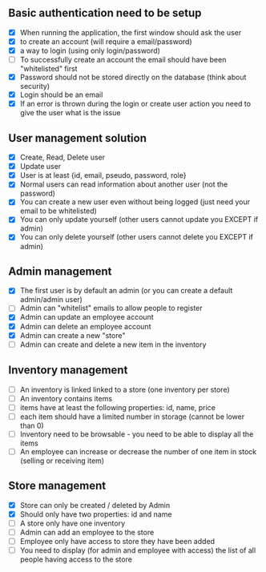 ## Basic authentication need to be setup
- [x] When running the application, the first window should ask the user
- [x] to create an account (will require a email/password)
- [x] a way to login (using only login/password)
- [ ] To successfully create an account the email should have been "whitelisted" first
- [x] Password should not be stored directly on the database (think about security)
- [x] Login should be an email
- [x] If an error is thrown during the login or create user action you need to give the user what is the issue
## User management solution
- [x] Create, Read, Delete user
- [x] Update user
- [x] User is at least {id, email, pseudo, password, role}
- [x] Normal users can read information about another user (not the password)
- [x] You can create a new user even without being logged (just need your email to be whitelisted)
- [x] You can only update yourself (other users cannot update you EXCEPT if admin)
- [x] You can only delete yourself (other users cannot delete you EXCEPT if admin)
## Admin management
- [x] The first user is by default an admin (or you can create a default admin/admin user)
- [ ] Admin can "whitelist" emails to allow people to register
- [x] Admin can update an employee account
- [x] Admin can delete an employee account
- [x] Admin can create a new "store"
- [ ] Admin can create and delete a new item in the inventory
## Inventory management
- [ ] An inventory is linked linked to a store (one inventory per store)
- [ ] An inventory contains items
- [ ] items have at least the following properties: id, name, price
- [ ] each item should have a limited number in storage (cannot be lower than 0)
- [ ] Inventory need to be browsable - you need to be able to display all the items
- [ ] An employee can increase or decrease the number of one item in stock (selling or receiving item)
## Store management
- [x] Store can only be created / deleted by Admin
- [x] Should only have two properties: id and name
- [ ] A store only have one inventory
- [ ] Admin can add an employee to the store
- [ ] Employee only have access to store they have been added
- [ ] You need to display (for admin and employee with access) the list of all people having access to the store